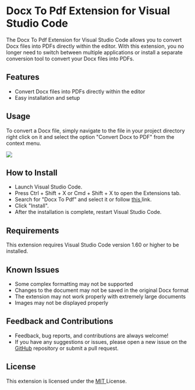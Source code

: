 # Docx To Pdf Extension for Visual Studio Code
The Docx To Pdf Extension for Visual Studio Code allows you to convert Docx files into PDFs directly within the editor. With this extension, you no longer need to switch between multiple applications or install a separate conversion tool to convert your Docx files into PDFs.

## Features
* Convert Docx files into PDFs directly within the editor
* Easy installation and setup

## Usage
To convert a Docx file, simply navigate to the file in your project directory right click on it and select the option "Convert Docx to PDF" from the context menu.

![](https://media.giphy.com/media/v1.Y2lkPTc5MGI3NjExZjZmMmFmYzc0ZGU0OGYxMDFkZTFiMjlhYmZlY2IwMDQwZTM0ZmMxYyZjdD1n/ozSqxSPPAFx1SYIpbf/giphy.gif)

## How to Install
* Launch Visual Studio Code.
* Press Ctrl + Shift + X or Cmd + Shift + X to open the Extensions tab.
* Search for "Docx To Pdf" and select it or follow <a href = "https://marketplace.visualstudio.com/items?itemName=ShahilKumar.docx-to-pdf"> this </a> link.  
* Click "Install".  
* After the installation is complete, restart Visual Studio Code.

## Requirements
This extension requires Visual Studio Code version 1.60 or higher to be installed.

## Known Issues
* Some complex formatting may not be supported
* Changes to the document may not be saved in the original Docx format
* The extension may not work properly with extremely large documents
* Images may not be displayed properly

## Feedback and Contributions
* Feedback, bug reports, and contributions are always welcome! 
* If you have any suggestions or issues, please open a new issue on the <a href = "https://github.com/skfrost19/Docx-To-Pdf"> GitHub</a> repository or submit a pull request.

## License
This extension is licensed under the <a href = "LICENSE.txt"> MIT </a> License.
